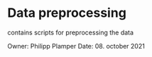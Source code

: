 # Data preprocessing

contains scripts for preprocessing the data

Owner: Philipp Plamper
Date: 08. october 2021